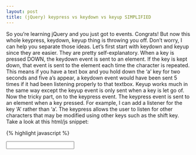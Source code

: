 ```yaml
---
layout: post
title: (jQuery) keypress vs keydown vs keyup SIMPLIFIED
---
```


So you’re learning jQuery and you just got to events. Congrats! But now this whole keypress, keydown, keyup thing is throwing you off. Don’t worry, I can help you separate those ideas.
Let’s first start with keydown and keyup since they are easier. They are pretty self-explanatory. When a key is pressed DOWN, the keydown event is sent to an element. If the key is kept down, that event is sent to the element each time the character is repeated. This means if you have a text box and you hold down the ‘a’ key for two seconds and five a’s appear, a keydown event would have been sent 5 times if it had been listening properly to that textbox. Keyup works much in the same way except the keyup event is only sent when a key is let go of.
Now the tricky part, on to the keypress event. The keypress event is sent to an
element when a key pressed. For example, I can add a listener for the key ‘A’
rather than ‘a’. The keypress allows the user to listen for other characters
that may be modified using other keys such as the shift key. Take a look at this
html/js snippet:

{% highlight javascript %}
<body>
	<input type='text'/>
<!-- watches input and logs to
	console when 'a' or 'A' is pressed-->
	<script>
	$('input').on('keypress',function(e){
		if(e.which == 97){
			console.log('a');
		} else if(e.which == 65){
			console.log('A');
		}
	});

	$('input').on('keydown',function(e){
		if(e.which == 97||e.which == 65) {
			console.log('v');
		}
	});

	$('input').on('keyup',function(e){
		if(e.which == 97||e.which == 65) {
			console.log('^');
		}
	});
	</script>
</body>
{% endhighlight %}
